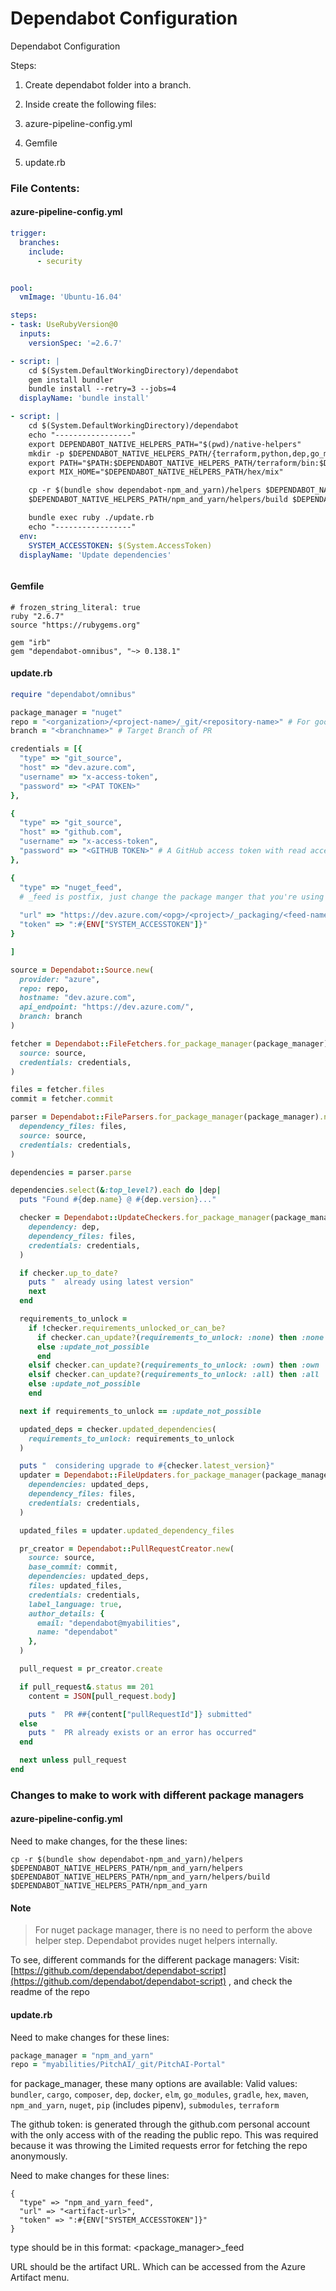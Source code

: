 ﻿# Dependabot Configuration
Dependabot Configuration

Steps:

1.  Create dependabot folder into a branch.
    

2.  Inside create the following files:
    

1.  azure-pipeline-config.yml
    

2.  Gemfile
    

3.  update.rb
    

###  File Contents:

#### azure-pipeline-config.yml

```yaml 
trigger:
  branches:
    include:
      - security


pool:
  vmImage: 'Ubuntu-16.04'

steps:
- task: UseRubyVersion@0
  inputs:
    versionSpec: '=2.6.7'

- script: |
    cd $(System.DefaultWorkingDirectory)/dependabot
    gem install bundler
    bundle install --retry=3 --jobs=4
  displayName: 'bundle install'

- script: |
    cd $(System.DefaultWorkingDirectory)/dependabot
    echo "-----------------"
    export DEPENDABOT_NATIVE_HELPERS_PATH="$(pwd)/native-helpers"
    mkdir -p $DEPENDABOT_NATIVE_HELPERS_PATH/{terraform,python,dep,go_modules,hex,composer,npm_and_yarn}
    export PATH="$PATH:$DEPENDABOT_NATIVE_HELPERS_PATH/terraform/bin:$DEPENDABOT_NATIVE_HELPERS_PATH/python/bin:$DEPENDABOT_NATIVE_HELPERS_PATH/go_modules/bin:$DEPENDABOT_NATIVE_HELPERS_PATH/dep/bin"
    export MIX_HOME="$DEPENDABOT_NATIVE_HELPERS_PATH/hex/mix"

    cp -r $(bundle show dependabot-npm_and_yarn)/helpers $DEPENDABOT_NATIVE_HELPERS_PATH/npm_and_yarn/helpers
    $DEPENDABOT_NATIVE_HELPERS_PATH/npm_and_yarn/helpers/build $DEPENDABOT_NATIVE_HELPERS_PATH/npm_and_yarn

    bundle exec ruby ./update.rb
    echo "-----------------"
  env:
    SYSTEM_ACCESSTOKEN: $(System.AccessToken)
  displayName: 'Update dependencies'



```

#### Gemfile
```gemfile 
# frozen_string_literal: true
ruby "2.6.7"
source "https://rubygems.org"

gem "irb"
gem "dependabot-omnibus", "~> 0.138.1"
```

#### update.rb

```ruby
require "dependabot/omnibus"

package_manager = "nuget"
repo = "<organization>/<project-name>/_git/<repository-name>" # For google/doodle/_git/doodle_repo
branch = "<branchname>" # Target Branch of PR 

credentials = [{
  "type" => "git_source",
  "host" => "dev.azure.com",
  "username" => "x-access-token",
  "password" => "<PAT TOKEN>"
},

{
  "type" => "git_source",
  "host" => "github.com",
  "username" => "x-access-token",
  "password" => "<GITHUB TOKEN>" # A GitHub access token with read access to public repos
},

{
  "type" => "nuget_feed",
  # _feed is postfix, just change the package manger that you're using
  
  "url" => "https://dev.azure.com/<opg>/<project>/_packaging/<feed-name>/<package-manager>/v3/index.json",
  "token" => ":#{ENV["SYSTEM_ACCESSTOKEN"]}"
}

]

source = Dependabot::Source.new(
  provider: "azure",
  repo: repo,
  hostname: "dev.azure.com",
  api_endpoint: "https://dev.azure.com/",
  branch: branch
)

fetcher = Dependabot::FileFetchers.for_package_manager(package_manager).new(
  source: source,
  credentials: credentials,
)

files = fetcher.files
commit = fetcher.commit 

parser = Dependabot::FileParsers.for_package_manager(package_manager).new(
  dependency_files: files,
  source: source,
  credentials: credentials,
)

dependencies = parser.parse

dependencies.select(&:top_level?).each do |dep|
  puts "Found #{dep.name} @ #{dep.version}..."

  checker = Dependabot::UpdateCheckers.for_package_manager(package_manager).new(
    dependency: dep,
    dependency_files: files,
    credentials: credentials,
  )

  if checker.up_to_date?
    puts "  already using latest version"
    next
  end

  requirements_to_unlock =
    if !checker.requirements_unlocked_or_can_be?
      if checker.can_update?(requirements_to_unlock: :none) then :none
      else :update_not_possible
      end
    elsif checker.can_update?(requirements_to_unlock: :own) then :own
    elsif checker.can_update?(requirements_to_unlock: :all) then :all
    else :update_not_possible
    end

  next if requirements_to_unlock == :update_not_possible

  updated_deps = checker.updated_dependencies(
    requirements_to_unlock: requirements_to_unlock
  )

  puts "  considering upgrade to #{checker.latest_version}"
  updater = Dependabot::FileUpdaters.for_package_manager(package_manager).new(
    dependencies: updated_deps,
    dependency_files: files,
    credentials: credentials,
  )

  updated_files = updater.updated_dependency_files

  pr_creator = Dependabot::PullRequestCreator.new(
    source: source,
    base_commit: commit,
    dependencies: updated_deps,
    files: updated_files,
    credentials: credentials,
    label_language: true,
    author_details: {
      email: "dependabot@myabilities",
      name: "dependabot"
    },
  )

  pull_request = pr_creator.create

  if pull_request&.status == 201
    content = JSON[pull_request.body]

    puts "  PR ##{content["pullRequestId"]} submitted"
  else
    puts "  PR already exists or an error has occurred"
  end

  next unless pull_request
end

```

### Changes to make to work with different package managers

#### azure-pipeline-config.yml

Need to make changes, for the these lines:
```
cp -r $(bundle show dependabot-npm_and_yarn)/helpers $DEPENDABOT_NATIVE_HELPERS_PATH/npm_and_yarn/helpers
$DEPENDABOT_NATIVE_HELPERS_PATH/npm_and_yarn/helpers/build $DEPENDABOT_NATIVE_HELPERS_PATH/npm_and_yarn

```
#### Note
> For nuget package manager, there is no need to perform the above helper step. Dependabot provides nuget helpers internally.

To see, different commands for the different package managers: 
Visit: [https://github.com/dependabot/dependabot-script](https://github.com/dependabot/dependabot-script) , and check the readme of the repo

#### update.rb

Need to make changes for these lines:

```ruby
package_manager = "npm_and_yarn" 
repo = "myabilities/PitchAI/_git/PitchAI-Portal"
```

for package_manager, these many options are available:
Valid values: `bundler`, `cargo`, `composer`, `dep`, `docker`, `elm`, `go_modules`, `gradle`, `hex`, `maven`, `npm_and_yarn`, `nuget`, `pip` (includes pipenv), `submodules`, `terraform`

The github token: is generated through the github.com personal account with the only access with of the reading the public repo. This was required because it was throwing the Limited requests error for fetching the repo anonymously.

Need to make changes for these lines:

    {
      "type" => "npm_and_yarn_feed",
      "url" => "<artifact-url>",
      "token" => ":#{ENV["SYSTEM_ACCESSTOKEN"]}"
    }

type should be in this format: 
<package_manager>_feed

URL should be the artifact URL. Which can be accessed from the Azure Artifact menu.
